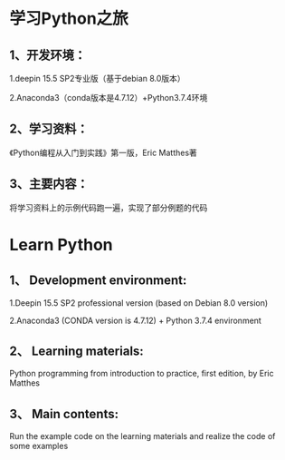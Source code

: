 # 学习Python之旅

## 1、开发环境：

1.deepin 15.5 SP2专业版（基于debian 8.0版本）

2.Anaconda3（conda版本是4.7.12）+Python3.7.4环境

## 2、学习资料：

《Python编程从入门到实践》第一版，Eric Matthes著

## 3、主要内容：

将学习资料上的示例代码跑一遍，实现了部分例题的代码

# Learn Python

## 1、 Development environment:

1.Deepin 15.5 SP2 professional version (based on Debian 8.0 version)

2.Anaconda3 (CONDA version is 4.7.12) + Python 3.7.4 environment

## 2、 Learning materials:

Python programming from introduction to practice, first edition, by Eric Matthes

## 3、 Main contents:

Run the example code on the learning materials and realize the code of some examples









